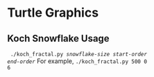 # Turtle Graphics

## Koch Snowflake Usage
<code> ./koch\_fractal.py _snowflake-size_ _start-order_ _end-order_</code>
For example, <code>./koch\_fractal.py 500 0 6</code>
